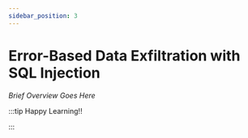 ```yaml
---
sidebar_position: 3
---
```


# Error-Based Data Exfiltration with SQL Injection

_Brief Overview Goes Here_

:::tip Happy Learning!!

<QuestButton text="Go To Quest" link="" />

:::
